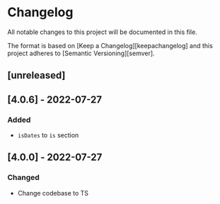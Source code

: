 # Changelog

All notable changes to this project will be documented in this file.

The format is based on [Keep a Changelog][keepachangelog]
and this project adheres to [Semantic Versioning][semver].

## [unreleased]

## [4.0.6] - 2022-07-27

### Added

- `isDates` to `is` section

## [4.0.0] - 2022-07-27

### Changed

- Change codebase to TS

